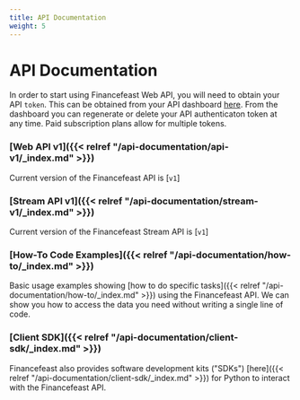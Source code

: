 ```yaml
---
title: API Documentation
weight: 5
---
```


# API Documentation

In order to start using Financefeast Web API, you will need to obtain your API `token`. This can
be obtained from your API dashboard [here](https://customer.financefeast.io/#creds). From the dashboard you can regenerate or delete your
API authenticaton token at any time. Paid subscription plans allow for multiple tokens.

### [Web API v1]({{< relref "/api-documentation/api-v1/_index.md" >}})
 
Current version of the Financefeast API is [`v1`]

### [Stream API v1]({{< relref "/api-documentation/stream-v1/_index.md" >}})
 
Current version of the Financefeast Stream API is [`v1`]



### [How-To Code Examples]({{< relref "/api-documentation/how-to/_index.md" >}})

Basic usage examples showing [how to do specific tasks]({{< relref "/api-documentation/how-to/_index.md" >}}) 
using the Financefeast API. We can show you how to access the data you need without writing a single line of code.

### [Client SDK]({{< relref "/api-documentation/client-sdk/_index.md" >}})

Financefeast also provides software development kits ("SDKs") [here]({{< relref "/api-documentation/client-sdk/_index.md" >}}) 
for Python to interact with the Financefeast API.
